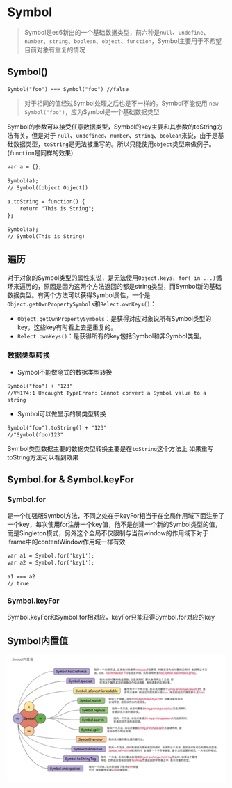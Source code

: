 # Symbol

> Symbol是es6新出的一个基础数据类型，前六种是`null`、`undefine`、`number`、`string`、`boolean`、`object`、`function`，Symbol主要用于不希望目前对象有重复的情况

## Symbol()
`Symbol("foo") === Symbol("foo") //false`
> 对于相同的值经过Symbol处理之后也是不一样的。Symbol不能使用 `new Symbol("foo")`，应为Symbol是一个基础数据类型

Symbol的参数可以接受任意数据类型，Symbol的key主要和其参数的toString方法有关，但是对于 `null`、`undefined`、`number`、`string`、`boolean`来说，由于是基础数据类型，`toString`是无法被重写的。所以只能使用`object`类型来做例子。(`function`是同样的效果)

```
var a = {};

Symbol(a);
// Symbol([object Object])

a.toString = function() {
    return "This is String";
};

Symbol(a);
// Symbol(This is String)
```

## 遍历
对于对象的Symbol类型的属性来说，是无法使用`Object.keys`，`for( in ...)`循环来遍历的，原因是因为这两个方法返回的都是string类型，而Symbol新的基础数据类型。有两个方法可以获得Symbol属性，一个是`Object.getOwnPropertySymbols`和`Relect.ownKeys()`：
- `Object.getOwnPropertySymbols`：是获得对应对象说所有Symbol类型的key，这些key有时看上去是重复的。
- `Relect.ownKeys()`：是获得所有的key包括Symbol和非Symbol类型。

### 数据类型转换

- Symbol不能做隐式的数据类型转换
```
Symbol("foo") + "123"
//VM174:1 Uncaught TypeError: Cannot convert a Symbol value to a string
```

- Symbol可以做显示的属类型转换
```
Symbol("foo").toString() + "123"
//"Symbol(foo)123"
```

Symbol类型数据主要的数据类型转换主要是在`toString`这个方法上
如果重写toString方法可以看到效果

## Symbol.for & Symbol.keyFor

### Symbol.for
是一个加强版Symbol方法，不同之处在于keyFor相当于在全局作用域下面注册了一个key，每次使用for注册一个key值，他不是创建一个新的Symbol类型的值，而是Singleton模式，另外这个全局不仅限制与当前window的作用域下对于iframe中的contentWindow作用域一样有效

```
var a1 = Symbol.for('key1');
var a2 = Symbol.for('key1');

a1 === a2
// true
```

### Symbol.keyFor
Symbol.keyFor和Symbol.for相对应，keyFor只能获得Symbol.for对应的key

## Symbol内置值

![Symbol Inner value](./Symbol.png)
